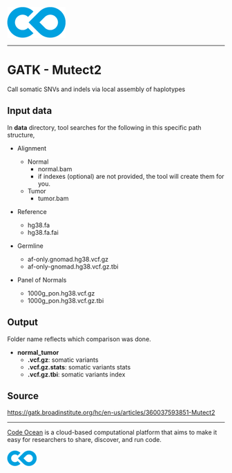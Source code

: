 [![Code Ocean Logo](images/CO_logo_135x72.png)](http://codeocean.com/product)

<hr>

# GATK - Mutect2

Call somatic SNVs and indels via local assembly of haplotypes

## Input data

In **data** directory, tool searches for the following in this specific path structure,
  
- Alignment
    - Normal
        - normal.bam
        - if indexes (optional) are not provided, the tool will create them for you.
    - Tumor 
        - tumor.bam

- Reference
    - hg38.fa  
    - hg38.fa.fai

- Germline
    - af-only.gnomad.hg38.vcf.gz
    - af-only-gnomad.hg38.vcf.gz.tbi

- Panel of Normals
    - 1000g_pon.hg38.vcf.gz
    - 1000g_pon.hg38.vcf.gz.tbi

## Output

Folder name reflects which comparison was done.

- **normal_tumor**
    - **.vcf.gz**: somatic variants
    - **.vcf.gz.stats**: somatic variants stats
    - **.vcf.gz.tbi**: somatic variants index

## Source 

https://gatk.broadinstitute.org/hc/en-us/articles/360037593851-Mutect2

<hr>

[Code Ocean](https://codeocean.com/) is a cloud-based computational platform that aims to make it easy for researchers to share, discover, and run code.<br /><br />
[![Code Ocean Logo](images/CO_logo_68x36.png)](https://www.codeocean.com)